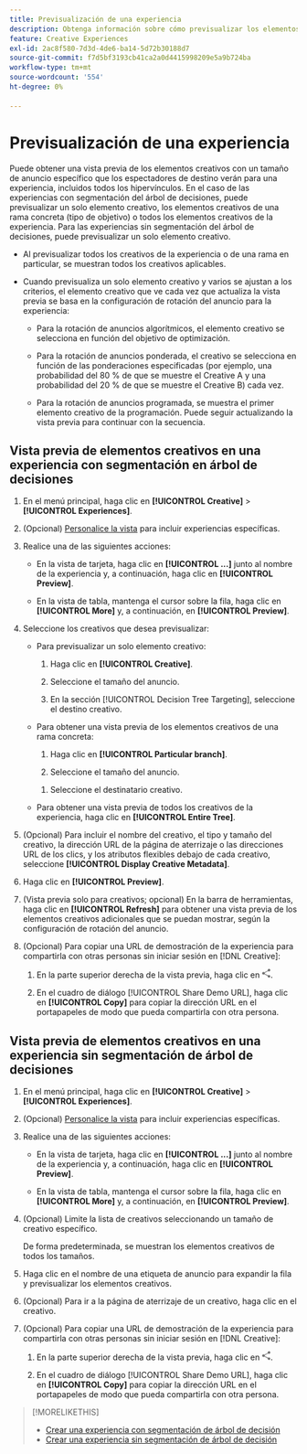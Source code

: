 ```yaml
---
title: Previsualización de una experiencia
description: Obtenga información sobre cómo previsualizar los elementos creativos en una experiencia publicitaria.
feature: Creative Experiences
exl-id: 2ac8f580-7d3d-4de6-ba14-5d72b30188d7
source-git-commit: f7d5bf3193cb41ca2a0d4415998209e5a9b724ba
workflow-type: tm+mt
source-wordcount: '554'
ht-degree: 0%

---
```


# Previsualización de una experiencia

Puede obtener una vista previa de los elementos creativos con un tamaño de anuncio específico que los espectadores de destino verán para una experiencia, incluidos todos los hipervínculos. En el caso de las experiencias con segmentación del árbol de decisiones, puede previsualizar un solo elemento creativo, los elementos creativos de una rama concreta (tipo de objetivo) o todos los elementos creativos de la experiencia. Para las experiencias sin segmentación del árbol de decisiones, puede previsualizar un solo elemento creativo. <!-- verify -->

* Al previsualizar todos los creativos de la experiencia o de una rama en particular, se muestran todos los creativos aplicables.

* Cuando previsualiza un solo elemento creativo y varios se ajustan a los criterios, el elemento creativo que ve cada vez que actualiza la vista previa se basa en la configuración de rotación del anuncio para la experiencia:

   * Para la rotación de anuncios algorítmicos, el elemento creativo se selecciona en función del objetivo de optimización.

   * Para la rotación de anuncios ponderada, el creativo se selecciona en función de las ponderaciones especificadas (por ejemplo, una probabilidad del 80 % de que se muestre el Creative A y una probabilidad del 20 % de que se muestre el Creative B) cada vez.

   * Para la rotación de anuncios programada, se muestra el primer elemento creativo de la programación. Puede seguir actualizando la vista previa para continuar con la secuencia.<!-- Refresh isn't there as of 2/3 -->

## Vista previa de elementos creativos en una experiencia con segmentación en árbol de decisiones

1. En el menú principal, haga clic en **[!UICONTROL Creative]** > **[!UICONTROL Experiences]**.

1. (Opcional) [Personalice la vista](/help/creative/introduction/customize-data-views.md) para incluir experiencias específicas.

1. Realice una de las siguientes acciones:

   * En la vista de tarjeta, haga clic en **[!UICONTROL ...]** junto al nombre de la experiencia y, a continuación, haga clic en **[!UICONTROL Preview]**.

   * En la vista de tabla, mantenga el cursor sobre la fila, haga clic en **[!UICONTROL More]** y, a continuación, en **[!UICONTROL Preview]**.

1. Seleccione los creativos que desea previsualizar:

   * Para previsualizar un solo elemento creativo:

      1. Haga clic en **[!UICONTROL Creative]**.

      1. Seleccione el tamaño del anuncio.

      1. En la sección [!UICONTROL Decision Tree Targeting], seleccione el destino creativo.

   * Para obtener una vista previa de los elementos creativos de una rama concreta:

      1. Haga clic en **[!UICONTROL Particular branch]**.

      1. Seleccione el tamaño del anuncio.

     <!-- I don't see this as of 2/3:
     1. Select whether to group the creatives by Rotation Type or Ad Size.
     -->

      1. Seleccione el destinatario creativo.

   * Para obtener una vista previa de todos los creativos de la experiencia, haga clic en **[!UICONTROL Entire Tree]**.

     <!-- I don't see this as of 2/3:
     1. Click **[!UICONTROL Entire Tree]**.
     1. Select the ad size.
     1. Select whether to group the creatives by Rotation Type or Ad Size.
     -->

1. (Opcional) Para incluir el nombre del creativo, el tipo y tamaño del creativo, la dirección URL de la página de aterrizaje o las direcciones URL de los clics, y los atributos flexibles debajo de cada creativo, seleccione **[!UICONTROL Display Creative Metadata]**.

1. Haga clic en **[!UICONTROL Preview]**.

1. (Vista previa solo para creativos; opcional) En la barra de herramientas, haga clic en **[!UICONTROL Refresh]** para obtener una vista previa de los elementos creativos adicionales que se puedan mostrar, según la configuración de rotación del anuncio.<!-- I don't see this as of 2/3 -->

1. (Opcional) Para copiar una URL de demostración de la experiencia para compartirla con otras personas sin iniciar sesión en [!DNL Creative]:

   1. En la parte superior derecha de la vista previa, haga clic en ![Compartir](/help/creative/assets/share.png "Compartir").

   1. En el cuadro de diálogo [!UICONTROL Share Demo URL], haga clic en **[!UICONTROL Copy]** para copiar la dirección URL en el portapapeles de modo que pueda compartirla con otra persona.

## Vista previa de elementos creativos en una experiencia sin segmentación de árbol de decisiones

1. En el menú principal, haga clic en **[!UICONTROL Creative]** > **[!UICONTROL Experiences]**.

1. (Opcional) [Personalice la vista](/help/creative/introduction/customize-data-views.md) para incluir experiencias específicas.

1. Realice una de las siguientes acciones:

   * En la vista de tarjeta, haga clic en **[!UICONTROL ...]** junto al nombre de la experiencia y, a continuación, haga clic en **[!UICONTROL Preview]**.

   * En la vista de tabla, mantenga el cursor sobre la fila, haga clic en **[!UICONTROL More]** y, a continuación, en **[!UICONTROL Preview]**.

1. (Opcional) Limite la lista de creativos seleccionando un tamaño de creativo específico.

   De forma predeterminada, se muestran los elementos creativos de todos los tamaños.

1. Haga clic en el nombre de una etiqueta de anuncio para expandir la fila y previsualizar los elementos creativos.

1. (Opcional) Para ir a la página de aterrizaje de un creativo, haga clic en el creativo.

   <!-- Verify:  Will the creative click be tracked like a regular ad click but not linked to a publisher and placement? Explain effect/consequences. -->

1. (Opcional) Para copiar una URL de demostración de la experiencia para compartirla con otras personas sin iniciar sesión en [!DNL Creative]:

   1. En la parte superior derecha de la vista previa, haga clic en ![Compartir](/help/creative/assets/share.png "Compartir").

   1. En el cuadro de diálogo [!UICONTROL Share Demo URL], haga clic en **[!UICONTROL Copy]** para copiar la dirección URL en el portapapeles de modo que pueda compartirla con otra persona.

>[!MORELIKETHIS]
>
>* [Crear una experiencia con segmentación de árbol de decisión](experience-create-targeting.md)
>* [Crear una experiencia sin segmentación de árbol de decisión](/help/creative/experiences/experience-create-no-targeting.md)
